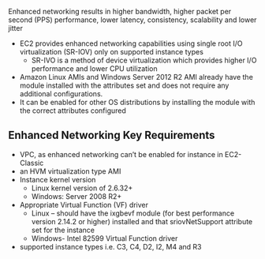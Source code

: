 Enhanced networking results in higher bandwidth, higher packet per second \(PPS\) performance, lower latency, consistency, scalability and lower jitter

* EC2 provides enhanced networking capabilities using single root I/O virtualization \(SR-IOV\) only on supported instance types
  * SR-IVO is a method of device virtualization which provides higher I/O performance and lower CPU utilization
* Amazon Linux AMIs and Windows Server 2012 R2 AMI already have the module installed with the attributes set and does not require any additional configurations.
* It can be enabled for other OS distributions by installing the module with the correct attributes configured

## Enhanced Networking Key Requirements

* VPC, as enhanced networking can’t be enabled for instance in EC2-Classic
* an HVM virtualization type AMI
* Instance kernel version
  * Linux kernel version of 2.6.32+
  * Windows: Server 2008 R2+
* Appropriate Virtual Function \(VF\) driver
  * Linux – should have the ixgbevf module \(for best performance version 2.14.2 or higher\) installed and that sriovNetSupport attribute set for the instance
  * Windows- Intel 82599 Virtual Function driver
* supported instance types i.e. C3, C4, D2, I2, M4 and R3



